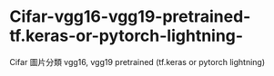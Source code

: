# Cifar-vgg16-vgg19-pretrained-tf.keras-or-pytorch-lightning-
Cifar 圖片分類 vgg16, vgg19  pretrained (tf.keras or pytorch lightning)
